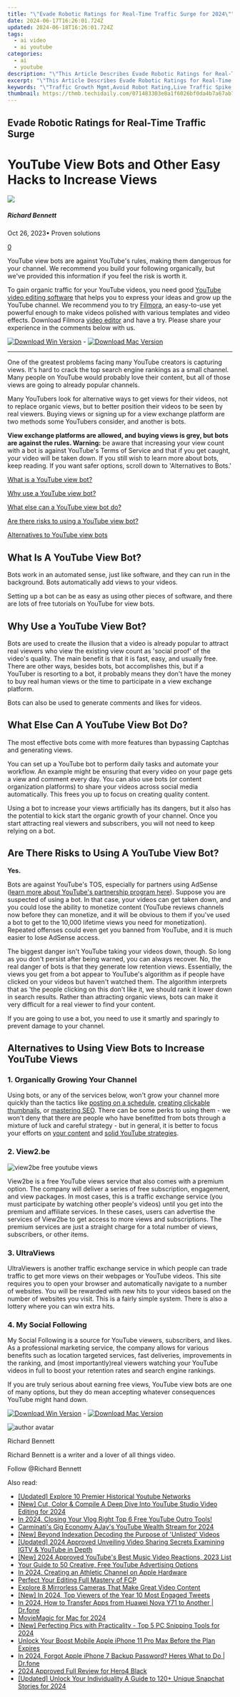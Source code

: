 ```yaml
---
title: "\"Evade Robotic Ratings for Real-Time Traffic Surge for 2024\""
date: 2024-06-17T16:26:01.724Z
updated: 2024-06-18T16:26:01.724Z
tags:
  - ai video
  - ai youtube
categories:
  - ai
  - youtube
description: "\"This Article Describes Evade Robotic Ratings for Real-Time Traffic Surge for 2024\""
excerpt: "\"This Article Describes Evade Robotic Ratings for Real-Time Traffic Surge for 2024\""
keywords: "\"Traffic Growth Mgmt,Avoid Robot Rating,Live Traffic Spike,Real-Time Congestion,Ratings Evasion Strategy,Robotic Traffic Assessment,Surging Vehicle Count\""
thumbnail: https://thmb.techidaily.com/071483303e8a1f6026bf0da4b7a67ab78d5daef3d5d188bd12d3a2359c4d77ed.jpg
---
```


## Evade Robotic Ratings for Real-Time Traffic Surge

# YouTube View Bots and Other Easy Hacks to Increase Views

![](https://images.wondershare.com/filmora/article-images/richard-bennett.jpg)

##### Richard Bennett

 Oct 26, 2023• Proven solutions

[0](#commentsBoxSeoTemplate)

YouTube view bots are against YouTube's rules, making them dangerous for your channel. We recommend you build your following organically, but we've provided this information if you feel the risk is worth it.

To gain organic traffic for your YouTube videos, you need good [YouTube video editing software](https://tools.techidaily.com/wondershare/filmora/download/) that helps you to express your ideas and grow up the YouTube channel. We recommend you to try [Filmora](https://tools.techidaily.com/wondershare/filmora/download/), an easy-to-use yet powerful enough to make videos polished with various templates and video effects. Download Filmora [video editor](https://tools.techidaily.com/wondershare/filmora/download/) and have a try. Please share your experience in the comments below with us.

[![Download Win Version](https://images.wondershare.com/filmora/guide/download-btn-win.jpg)](https://tools.techidaily.com/wondershare/filmora/download/) \- [![Download Mac Version](https://images.wondershare.com/filmora/guide/download-btn-mac.jpg)](https://tools.techidaily.com/wondershare/filmora/download/)

---

One of the greatest problems facing many YouTube creators is capturing views. It's hard to crack the top search engine rankings as a small channel. Many people on YouTube would probably love their content, but all of those views are going to already popular channels.

Many YouTubers look for alternative ways to get views for their videos, not to replace organic views, but to better position their videos to be seen by real viewers. Buying views or signing up for a view exchange platform are two methods some YouTubers consider, and another is bots.

**View exchange platforms are allowed, and buying views is grey, but bots are against the rules. Warning:** be aware that increasing your view count with a bot is against YouTube's Terms of Service and that if you get caught, your video will be taken down. If you still wish to learn more about bots, keep reading. If you want safer options, scroll down to 'Alternatives to Bots.'

[What is a YouTube view bot?](#what%5Fis%5Fview%5Fbot)

[Why use a YouTube view bot?](#why)

[What else can a YouTube view bot do?](#whatelse)

[Are there risks to using a YouTube view bot?](#risks)

[Alternatives to YouTube view bots](#alternatives)

## What Is A YouTube View Bot?

Bots work in an automated sense, just like software, and they can run in the background. Bots automatically add views to your videos.

Setting up a bot can be as easy as using other pieces of software, and there are lots of free tutorials on YouTube for view bots.

## Why Use a YouTube View Bot?

Bots are used to create the illusion that a video is already popular to attract real viewers who view the existing view count as 'social proof' of the video's quality. The main benefit is that it is fast, easy, and usually free. There are other ways, besides bots, bot accomplishes this, but if a YouTuber is resorting to a bot, it probably means they don't have the money to buy real human views or the time to participate in a view exchange platform.

Bots can also be used to generate comments and likes for videos.

## What Else Can A YouTube View Bot Do?

The most effective bots come with more features than bypassing Captchas and generating views.

You can set up a YouTube bot to perform daily tasks and automate your workflow. An example might be ensuring that every video on your page gets a view and comment every day. You can also use bots (or content organization platforms) to share your videos across social media automatically. This frees you up to focus on creating quality content.

Using a bot to increase your views artificially has its dangers, but it also has the potential to kick start the organic growth of your channel. Once you start attracting real viewers and subscribers, you will not need to keep relying on a bot.

## Are There Risks to Using A YouTube View Bot?

 **Yes.**

Bots are against YouTube's TOS, especially for partners using AdSense ([learn more about YouTube's partnership program here](https://tools.techidaily.com/wondershare/filmora/download/)). Suppose you are suspected of using a bot. In that case, your videos can get taken down, and you could lose the ability to monetize content (YouTube reviews channels now before they can monetize, and it will be obvious to them if you've used a bot to get to the 10,000 lifetime views you need for monetization). Repeated offenses could even get you banned from YouTube, and it is much easier to lose AdSense access.

The biggest danger isn't YouTube taking your videos down, though. So long as you don't persist after being warned, you can always recover. No, the real danger of bots is that they generate low retention views. Essentially, the views you get from a bot appear to YouTube's algorithm as if people have clicked on your videos but haven't watched them. The algorithm interprets that as 'the people clicking on this don't like it, we should rank it lower down in search results. Rather than attracting organic views, bots can make it very difficult for a real viewer to find your content.

If you are going to use a bot, you need to use it smartly and sparingly to prevent damage to your channel.

## Alternatives to Using View Bots to Increase YouTube Views

### 1\. Organically Growing Your Channel

Using bots, or any of the services below, won't grow your channel more quickly than the tactics like [posting on a schedule](https://www.filmora.io/community-blog/how-often-should-you-upload-to-youtube--consistent-posting-gets-views-187.html), [creating clickable thumbnails](https://www.filmora.io/community-blog/6-tips-for-making-good-youtube-thumbnails---get-more-159.html), or [mastering SEO](https://www.filmora.io/community-blog/how-to-make-a-youtube-video-trending-284.html). There can be some perks to using them - we won't deny that there are people who have benefitted from bots through a mixture of luck and careful strategy - but in general, it is better to focus your efforts on [your content](https://www.filmora.io/community-blog/how-to-make-better-youtube-videos--278.html) and [solid YouTube strategies](https://www.filmora.io/community-blog/14-tactics-that-actually-work%21-how-to-gain-more-subscribers-300.html).

### 2\. View2.be

![view2be free youtube views](https://images.wondershare.com/filmora/article-images/view2be-free-youtube-views.jpg)

View2be is a free YouTube views service that also comes with a premium option. The company will deliver a series of free subscription, engagement, and view packages. In most cases, this is a traffic exchange service (you must participate by watching other people's videos) until you get into the premium and affiliate services. In these cases, users can advertise the services of View2be to get access to more views and subscriptions. The premium services are just a straight charge for a total number of views, subscribers, or other items.

### 3\. UltraViews

UltraViewers is another traffic exchange service in which people can trade traffic to get more views on their webpages or YouTube videos. This site requires you to open your browser and automatically navigate to a number of websites. You will be rewarded with new hits to your videos based on the number of websites you visit. This is a fairly simple system. There is also a lottery where you can win extra hits.

### 4\. My Social Following

My Social Following is a source for YouTube viewers, subscribers, and likes. As a professional marketing service, the company allows for various benefits such as location targeted services, fast deliveries, improvements in the ranking, and (most importantly)real viewers watching your YouTube videos in full to boost your retention rates and search engine rankings.

If you are truly serious about earning free views, YouTube view bots are one of many options, but they do mean accepting whatever consequences YouTube might hand down.

[![Download Win Version](https://images.wondershare.com/filmora/guide/download-btn-win.jpg)](https://tools.techidaily.com/wondershare/filmora/download/) \- [![Download Mac Version](https://images.wondershare.com/filmora/guide/download-btn-mac.jpg)](https://tools.techidaily.com/wondershare/filmora/download/)

![author avatar](https://images.wondershare.com/filmora/article-images/richard-bennett.jpg)

Richard Bennett

Richard Bennett is a writer and a lover of all things video.

Follow @Richard Bennett


<ins class="adsbygoogle"
     style="display:block"
     data-ad-format="autorelaxed"
     data-ad-client="ca-pub-7571918770474297"
     data-ad-slot="1223367746"></ins>



<ins class="adsbygoogle"
     style="display:block"
     data-ad-client="ca-pub-7571918770474297"
     data-ad-slot="8358498916"
     data-ad-format="auto"
     data-full-width-responsive="true"></ins>

<span class="atpl-alsoreadstyle">Also read:</span>
<div><ul>
<li><a href="https://youtube-docs.techidaily.com/ed-explore-10-premier-historical-youtube-networks/"><u>[Updated] Explore 10 Premier Historical Youtube Networks</u></a></li>
<li><a href="https://youtube-docs.techidaily.com/ut-color-and-compile-a-deep-dive-into-youtube-studio-video-editing-for-2024/"><u>[New] Cut, Color & Compile  A Deep Dive Into YouTube Studio Video Editing for 2024</u></a></li>
<li><a href="https://youtube-docs.techidaily.com/24-closing-your-vlog-right-top-6-free-youtube-outro-tools/"><u>In 2024, Closing Your Vlog Right  Top 6 Free YouTube Outro Tools!</u></a></li>
<li><a href="https://youtube-docs.techidaily.com/natis-gig-economy-ajays-youtube-wealth-stream-for-2024/"><u>Carminati's Gig Economy  AJay's YouTube Wealth Stream for 2024</u></a></li>
<li><a href="https://youtube-docs.techidaily.com/eyond-indexation-decoding-the-purpose-of-unlisted-videos/"><u>[New] Beyond Indexation  Decoding the Purpose of 'Unlisted' Videos</u></a></li>
<li><a href="https://youtube-docs.techidaily.com/ed-2024-approved-unveiling-video-sharing-secrets-examining-igtv-and-youtube-in-depth/"><u>[Updated] 2024 Approved  Unveiling Video Sharing Secrets  Examining IGTV & YouTube in Depth</u></a></li>
<li><a href="https://youtube-docs.techidaily.com/024-approved-youtubes-best-music-video-reactions-2023-list/"><u>[New] 2024 Approved  YouTube's Best Music Video Reactions, 2023 List</u></a></li>
<li><a href="https://youtube-docs.techidaily.com/guide-to-50-creative-free-youtube-advertising-options/"><u>Your Guide to 50 Creative, Free YouTube Advertising Options</u></a></li>
<li><a href="https://youtube-docs.techidaily.com/24-creating-an-athletic-channel-on-apple-hardware/"><u>In 2024, Creating an Athletic Channel on Apple Hardware</u></a></li>
<li><a href="https://vp-tips.techidaily.com/perfect-your-editing-full-mastery-of-fcp/"><u>Perfect Your Editing  Full Mastery of FCP</u></a></li>
<li><a href="https://youtube-video-recordings.techidaily.com/explore-8-mirrorless-cameras-that-make-great-video-content/"><u>Explore 8 Mirrorless Cameras That Make Great Video Content</u></a></li>
<li><a href="https://twitter-videos.techidaily.com/new-in-2024-top-viewers-of-the-year-10-most-engaged-tweets/"><u>[New] In 2024, Top Viewers of the Year  10 Most Engaged Tweets</u></a></li>
<li><a href="https://android-transfer.techidaily.com/in-2024-how-to-transfer-apps-from-huawei-nova-y71-to-another-drfone-by-drfone-transfer-from-android-transfer-from-android/"><u>In 2024, How to Transfer Apps from Huawei Nova Y71 to Another | Dr.fone</u></a></li>
<li><a href="https://ai-video-apps.techidaily.com/moviemagic-for-mac-for-2024/"><u>MovieMagic for Mac for 2024</u></a></li>
<li><a href="https://screen-capture.techidaily.com/new-perfecting-pics-with-practicality-top-5-pc-snipping-tools-for-2024/"><u>[New] Perfecting Pics with Practicality - Top 5 PC Snipping Tools for 2024</u></a></li>
<li><a href="https://sim-unlock.techidaily.com/unlock-your-boost-mobile-apple-iphone-11-pro-max-before-the-plan-expires-by-drfone-ios/"><u>Unlock Your Boost Mobile Apple iPhone 11 Pro Max Before the Plan Expires</u></a></li>
<li><a href="https://iphone-unlock.techidaily.com/in-2024-forgot-apple-iphone-7-backup-password-heres-what-to-do-drfone-by-drfone-ios/"><u>In 2024, Forgot Apple iPhone 7 Backup Password? Heres What to Do | Dr.fone</u></a></li>
<li><a href="https://some-knowledge.techidaily.com/2024-approved-full-review-for-hero4-black/"><u>2024 Approved  Full Review for Hero4 Black</u></a></li>
<li><a href="https://snapchat-videos.techidaily.com/updated-unlock-your-individuality-a-guide-to-120plus-unique-snapchat-stories-for-2024/"><u>[Updated] Unlock Your Individuality  A Guide to 120+ Unique Snapchat Stories for 2024</u></a></li>
</ul></div>
